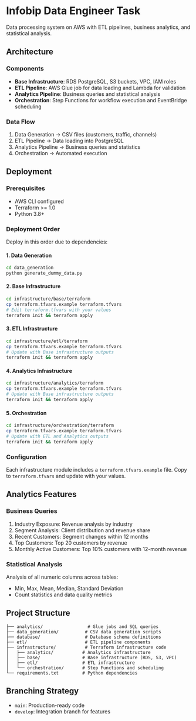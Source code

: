 # Infobip Data Engineer Task

Data processing system on AWS with ETL pipelines, business analytics, and statistical analysis.

## Architecture

### Components
- **Base Infrastructure**: RDS PostgreSQL, S3 buckets, VPC, IAM roles
- **ETL Pipeline**: AWS Glue job for data loading and Lambda for validation
- **Analytics Pipeline**: Business queries and statistical analysis
- **Orchestration**: Step Functions for workflow execution and EventBridge scheduling

### Data Flow
1. Data Generation → CSV files (customers, traffic, channels)
2. ETL Pipeline → Data loading into PostgreSQL
3. Analytics Pipeline → Business queries and statistics
4. Orchestration → Automated execution

## Deployment

### Prerequisites
- AWS CLI configured
- Terraform >= 1.0
- Python 3.8+

### Deployment Order
Deploy in this order due to dependencies:

#### 1. Data Generation
```bash
cd data_generation
python generate_dummy_data.py
```

#### 2. Base Infrastructure
```bash
cd infrastructure/base/terraform
cp terraform.tfvars.example terraform.tfvars
# Edit terraform.tfvars with your values
terraform init && terraform apply
```

#### 3. ETL Infrastructure
```bash
cd infrastructure/etl/terraform
cp terraform.tfvars.example terraform.tfvars
# Update with Base infrastructure outputs
terraform init && terraform apply
```

#### 4. Analytics Infrastructure
```bash
cd infrastructure/analytics/terraform
cp terraform.tfvars.example terraform.tfvars
# Update with Base infrastructure outputs
terraform init && terraform apply
```

#### 5. Orchestration
```bash
cd infrastructure/orchestration/terraform
cp terraform.tfvars.example terraform.tfvars
# Update with ETL and Analytics outputs
terraform init && terraform apply
```

### Configuration
Each infrastructure module includes a `terraform.tfvars.example` file. Copy to `terraform.tfvars` and update with your values.

## Analytics Features

### Business Queries
1. Industry Exposure: Revenue analysis by industry
2. Segment Analysis: Client distribution and revenue share
3. Recent Customers: Segment changes within 12 months
4. Top Customers: Top 20 customers by revenue
5. Monthly Active Customers: Top 10% customers with 12-month revenue

### Statistical Analysis
Analysis of all numeric columns across tables:
- Min, Max, Mean, Median, Standard Deviation
- Count statistics and data quality metrics

## Project Structure

```
├── analytics/                 # Glue jobs and SQL queries
├── data_generation/          # CSV data generation scripts
├── database/                 # Database schema definitions
├── etl/                      # ETL pipeline components
├── infrastructure/           # Terraform infrastructure code
│   ├── analytics/           # Analytics infrastructure
│   ├── base/                # Base infrastructure (RDS, S3, VPC)
│   ├── etl/                 # ETL infrastructure
│   └── orchestration/       # Step Functions and scheduling
└── requirements.txt         # Python dependencies
```

## Branching Strategy

- `main`: Production-ready code
- `develop`: Integration branch for features
